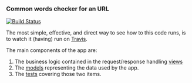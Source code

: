 ### Common words checker for an URL
[![Build Status](https://travis-ci.org/gterzian/words.svg?branch=master)](https://travis-ci.org/gterzian/words)

The most simple, effective, and direct way to see how to this code runs, is to watch it (having) run on [Travis](https://travis-ci.org/gterzian/words).

The main components of the app are:
1. The business logic contained in the request/response handling [views](https://github.com/gterzian/words/blob/0cc7d5b8071306aa685561c696b4d7d948621cf6/common_words/words/views.py)
2. The [models](https://github.com/gterzian/words/blob/0cc7d5b8071306aa685561c696b4d7d948621cf6/common_words/words/models.py) representing the data used by the app.
3. The [tests](https://github.com/gterzian/words/blob/0cc7d5b8071306aa685561c696b4d7d948621cf6/common_words/words/tests.py) covering those two items.

